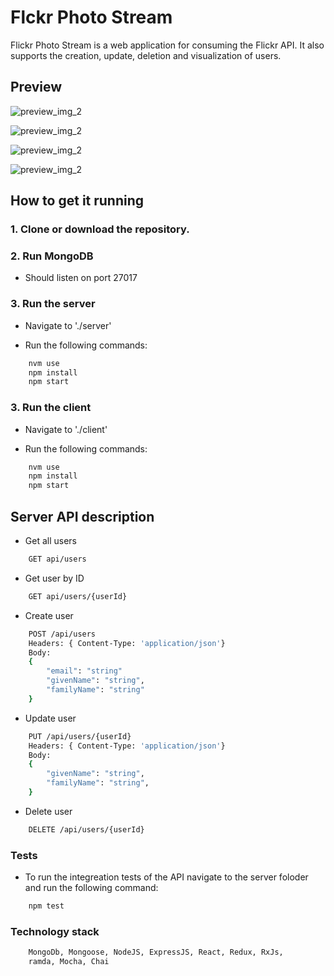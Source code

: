 # Flckr Photo Stream

Flickr Photo Stream is a web application for consuming the Flickr API.
It also supports the creation, update, deletion and visualization of users.

## Preview
![preview_img_2](http://i67.tinypic.com/20unxif.png)

![preview_img_2](http://i63.tinypic.com/ifmyxh.png)

![preview_img_2](http://i68.tinypic.com/se6694.png)

![preview_img_2](http://i66.tinypic.com/9vgivm.png)

## How to get it running

### 1. Clone or download the repository.

### 2. Run MongoDB 
- Should listen on port 27017

### 3. Run the server
- Navigate to './server'

- Run the following commands:

```sh
    nvm use
    npm install
    npm start
``` 

### 3. Run the client
- Navigate to './client'

- Run the following commands:

```sh
    nvm use
    npm install
    npm start
``` 

## Server API description
- Get all users

```sh
    GET api/users
```

- Get user by ID

```sh
    GET api/users/{userId}
```

- Create user

```sh
    POST /api/users
    Headers: { Content-Type: 'application/json'}
    Body:
    {
        "email": "string"
        "givenName": "string",
        "familyName": "string"
    }
```

- Update user

```sh
    PUT /api/users/{userId}
    Headers: { Content-Type: 'application/json'}
    Body:
    {
        "givenName": "string",
        "familyName": "string",
    }
```

- Delete user

```sh
    DELETE /api/users/{userId}
```

### Tests
- To run the integreation tests of the API navigate to the server foloder and run the following command:

```sh
    npm test
```

### Technology stack
```sh
    MongoDb, Mongoose, NodeJS, ExpressJS, React, Redux, RxJs,
    ramda, Mocha, Chai
 ```
